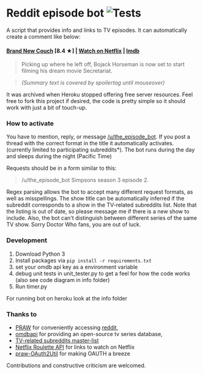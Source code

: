 # Reddit episode bot ![Tests](https://github.com/almenon/reddit_episode_bot/actions/workflows/python-app.yml/badge.svg)

A script that provides info and links to TV episodes.  It can automatically create a comment like below:

#### [Brand New Couch](http://www.imdb.com/title/tt4311472) [8.4 ★] | [**Watch on Netflix**](http://www.netflix.com/title/70300800) | [Imdb](http://www.imdb.com/title/tt4311472)

> Picking up where he left off, Bojack Horseman is now set to start filming his dream movie Secretariat.

> *(Summary text is covered by spoilertag until mouseover)*

It was archived when Heroku stopped offering free server resources. Feel free to fork this project if desired, the code is pretty simple so it should work with just a bit of touch-up.

### How to activate

You have to mention, reply, or message [/u/the_episode_bot](http://www.reddit.com/u/the_episode_bot).  If you post a thread with the correct format in the title it automatically activates. (currently limited to participating subreddits\*).  The bot runs during the day and sleeps during the night (Pacific Time)

Requests should be in a form similar to this:

> /u/the_episode_bot Simpsons season 3 episode 2. 

Regex parsing allows the bot to accept many different request formats, as well as misspellings. The show title 
can be automatically inferred if the subreddit corresponds to a show in the TV-related subreddits list. 
Note that the listing is out of date, so please message me if there is a new show to include.  Also, the bot
can't distinguish between different series of the same TV show.  Sorry Doctor Who fans, you are out of luck.


### Development

1. Download Python 3
2. Install packages via `pip install -r requirements.txt`
3. set your omdb api key as a environment variable
4. debug unit tests in unit_tester.py to get a feel for how the code works (also see code diagram in info folder)
5. Run timer.py

For running bot on heroku look at the info folder


### Thanks to

* [PRAW](https://praw.readthedocs.org/en/v3.1.0/) for conveniently accessing [reddit](https://www.reddit.com/), 
* [omdbapi](https://www.omdbapi.com) for providing an open-source tv series database, 
* [TV-related subreddits master-list](http://tv-subreddits.wikidot.com/)
* [Netflix Roulette API](http://netflixroulette.net/api/) for links to watch on Netflix
* [praw-OAuth2Util](https://github.com/SmBe19/praw-OAuth2Util) for making OAUTH a breeze

Contributions and constructive criticism are welcomed.


[comment]: # (describe how to run a custom version of the bot)
